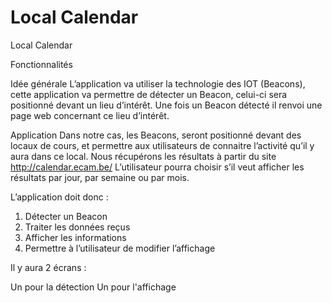 # Local Calendar
Local Calendar

Fonctionnalités 

Idée générale
L’application va utiliser la technologie des IOT (Beacons), cette application va permettre de détecter un Beacon, celui-ci sera positionné devant un lieu d’intérêt. Une fois un Beacon détecté il renvoi une page web concernant ce lieu d’intérêt.

Application
Dans notre cas, les Beacons, seront positionné devant des locaux de cours, et permettre aux utilisateurs de connaitre l’activité qu’il y aura dans ce local. Nous récupérons les résultats à partir du site http://calendar.ecam.be/ 
L’utilisateur pourra choisir s’il veut afficher les résultats par jour, par semaine ou par mois.

L’application doit donc :
1.	Détecter un Beacon
2.	Traiter les données reçus
3.	Afficher les informations
4.	Permettre à l’utilisateur de modifier l’affichage

Il y aura 2 écrans :

Un pour la détection 
Un pour l'affichage

 
 


